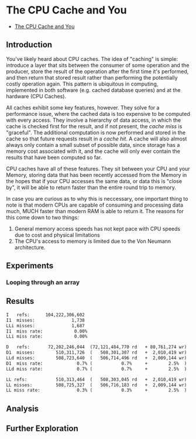 # The CPU Cache and You

-   [The CPU Cache and You](#the-cpu-cache-and-you)

## Introduction

You've likely heard about CPU caches. The idea of "caching" is simple: introduce a layer that sits between the consumer of some operation and the producer, store the result of the operation after the first time it's performed, and then return that stored result rather than performing the potentially costly operation again. This pattern is ubiquitous in computing, implemented in both software (e.g. cached database queries) and at the hardware (CPU Caches).

All caches exhibit some key features, however. They solve for a performance issue, where the cached data is too expensive to be computed with every access. They involve a hierarchy of data access, in which the cache is checked first for the result, and if not present, the _cache miss_ is "graceful". The additional computation is now performed and stored in the cache so that future requests result in a _cache hit_. A cache will also almost always only contain a small subset of possible data, since storage has a memory cost associated with it, and the cache will only ever contain the results that have been computed so far.

CPU caches have all of these features. They sit between your CPU and your Memory, storing data that has been recently accessed from the Memory in the hopes that if your CPU accesses the same data, or data this is "close by", it will be able to return faster than the entire round trip to memory.

In case you are curious as to why this is neccessary, one important thing to note is that modern CPUs are capable of consuming and processing data much, MUCH faster than modern RAM is able to return it. The reasons for this come down to two things:

1. General memory access speeds has not kept pace with CPU speeds due to cost and physical limitations
2. The CPU's access to memory is limited due to the Von Neumann architecture.

## Experiments

### Looping through an array

## Results

```txt
I   refs:      104,222,306,602
I1  misses:              1,738
LLi misses:              1,687
I1  miss rate:            0.00%
LLi miss rate:            0.00%

D   refs:       72,202,246,044  (72,121,484,770 rd   + 80,761,274 wr)
D1  misses:        510,311,726  (   508,301,307 rd   +  2,010,419 wr)
LLd misses:        508,723,640  (   506,714,496 rd   +  2,009,144 wr)
D1  miss rate:             0.7% (           0.7%     +        2.5%  )
LLd miss rate:             0.7% (           0.7%     +        2.5%  )

LL refs:           510,313,464  (   508,303,045 rd   +  2,010,419 wr)
LL misses:         508,725,327  (   506,716,183 rd   +  2,009,144 wr)
LL miss rate:              0.3% (           0.3%     +        2.5%  )
```

## Analysis

## Further Exploration
